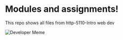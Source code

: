 # Modules and assignments!

This repo shows all files from http-5110-Intro web dev

![Developer Meme](https://file.forms.app/sitefile/55+Hilarious-developer-memes-that-will-leave-you-in-splits-2.jpeg)
